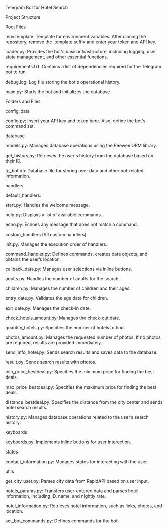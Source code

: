 Telegram Bot for Hotel Search

Project Structure

Root Files

.env.template: Template for environment variables. After cloning the repository, remove the .template suffix and enter your token and API key.

loader.py: Provides the bot's basic infrastructure, including logging, user state management, and other essential functions.

requirements.txt: Contains a list of dependencies required for the Telegram bot to run.

debug.log: Log file storing the bot's operational history.

main.py: Starts the bot and initializes the database.

Folders and Files

config_data


config.py: Insert your API key and token here. Also, define the bot's command set.

database

models.py: Manages database operations using the Peewee ORM library.

get_history.py: Retrieves the user's history from the database based on their ID.

tg_bot.db: Database file for storing user data and other bot-related information.

handlers

default_handlers:


start.py: Handles the welcome message.

help.py: Displays a list of available commands.

echo.py: Echoes any message that does not match a command.

custom_handlers (All custom handlers):


init.py: Manages the execution order of handlers.

command_handler.py: Defines commands, creates data objects, and obtains the user’s location.

callback_data.py: Manages user selections via inline buttons.

adults.py: Handles the number of adults for the search.

children.py: Manages the number of children and their ages.

entry_date.py: Validates the age data for children.

exit_date.py: Manages the check-in date.

check_hotels_amount.py: Manages the check-out date.

quantity_hotels.py: Specifies the number of hotels to find.

photos_amount.py: Manages the requested number of photos. If no photos are required, results are provided immediately.

send_info_hotel.py: Sends search results and saves data to the database.

result.py: Sends search results with photos.



min_price_bestdeal.py: Specifies the minimum price for finding the best deals.

max_price_bestdeal.py: Specifies the maximum price for finding the best deals.

distance_bestdeal.py: Specifies the distance from the city center and sends hotel search results.

history.py: Manages database operations related to the user’s search history.

keyboards

keyboards.py: Implements inline buttons for user interaction.

states

contact_information.py: Manages states for interacting with the user.

utils

get_city_user.py: Parses city data from RapidAPI based on user input.

hotels_params.py: Transfers user-entered data and parses hotel information, including ID, name, and nightly rate.

hotel_information.py: Retrieves hotel information, such as links, photos, and location.

set_bot_commands.py: Defines commands for the bot.